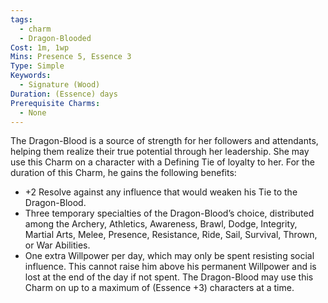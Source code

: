 ```yaml
---
tags:
  - charm
  - Dragon-Blooded
Cost: 1m, 1wp
Mins: Presence 5, Essence 3
Type: Simple
Keywords:
  - Signature (Wood)
Duration: (Essence) days
Prerequisite Charms:
  - None
---
```

The Dragon-Blood is a source of strength for her followers and attendants, helping them realize their true potential through her leadership. She may use this Charm on a character with a Defining Tie of loyalty to her. For the duration of this Charm, he gains the following benefits: 
- +2 Resolve against any influence that would weaken his Tie to the Dragon-Blood. 
- Three temporary specialties of the Dragon-Blood’s choice, distributed among the Archery, Athletics, Awareness, Brawl, Dodge, Integrity, Martial Arts, Melee, Presence, Resistance, Ride, Sail, Survival, Thrown, or War Abilities. 
- One extra Willpower per day, which may only be spent resisting social influence. This cannot raise him above his permanent Willpower and is lost at the end of the day if not spent. The Dragon-Blood may use this Charm on up to a maximum of (Essence +3) characters at a time.